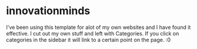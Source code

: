 # innovationminds
I've been using this template for alot of my own websites and I have found it effective. I cut out my own stuff and left with Categories. If you click on categories in the sidebar it will link to a certain point on the page. :0
